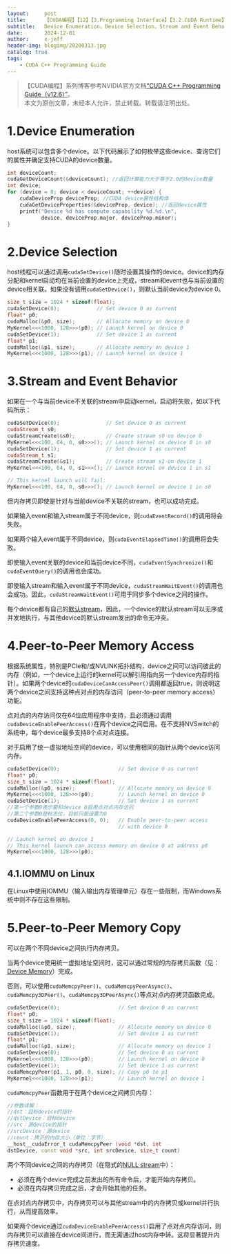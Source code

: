 ```yaml
---
layout:     post
title:      【CUDA编程】【12】【3.Programming Interface】【3.2.CUDA Runtime】【3.2.9.Multi-Device System】
subtitle:   Device Enumeration，Device Selection，Stream and Event Behavior，Peer-to-Peer Memory Access，Peer-to-Peer Memory Copy
date:       2024-12-01
author:     x-jeff
header-img: blogimg/20200313.jpg
catalog: true
tags:
    - CUDA C++ Programming Guide
---
```

>【CUDA编程】系列博客参考NVIDIA官方文档[“CUDA C++ Programming Guide（v12.6）”](https://docs.nvidia.com/cuda/cuda-c-programming-guide/index.html)。  
>本文为原创文章，未经本人允许，禁止转载。转载请注明出处。

# 1.Device Enumeration

host系统可以包含多个device。以下代码展示了如何枚举这些device、查询它们的属性并确定支持CUDA的device数量。

```c++
int deviceCount;
cudaGetDeviceCount(&deviceCount); //返回计算能力大于等于2.0的device数量
int device;
for (device = 0; device < deviceCount; ++device) {
    cudaDeviceProp deviceProp; //CUDA device属性结构体
    cudaGetDeviceProperties(&deviceProp, device); //返回device属性
    printf("Device %d has compute capability %d.%d.\n",
           device, deviceProp.major, deviceProp.minor);
}
```

# 2.Device Selection

host线程可以通过调用`cudaSetDevice()`随时设置其操作的device。device的内存分配和kernel启动均在当前设置的device上完成，stream和event也与当前设置的device相关联。如果没有调用`cudaSetDevice()`，则默认当前device为device 0。

```c++
size_t size = 1024 * sizeof(float);
cudaSetDevice(0);            // Set device 0 as current
float* p0;
cudaMalloc(&p0, size);       // Allocate memory on device 0
MyKernel<<<1000, 128>>>(p0); // Launch kernel on device 0
cudaSetDevice(1);            // Set device 1 as current
float* p1;
cudaMalloc(&p1, size);       // Allocate memory on device 1
MyKernel<<<1000, 128>>>(p1); // Launch kernel on device 1
```

# 3.Stream and Event Behavior

如果在一个与当前device不关联的stream中启动kernel，启动将失败，如以下代码所示：

```c++
cudaSetDevice(0);               // Set device 0 as current
cudaStream_t s0;
cudaStreamCreate(&s0);          // Create stream s0 on device 0
MyKernel<<<100, 64, 0, s0>>>(); // Launch kernel on device 0 in s0
cudaSetDevice(1);               // Set device 1 as current
cudaStream_t s1;
cudaStreamCreate(&s1);          // Create stream s1 on device 1
MyKernel<<<100, 64, 0, s1>>>(); // Launch kernel on device 1 in s1

// This kernel launch will fail:
MyKernel<<<100, 64, 0, s0>>>(); // Launch kernel on device 1 in s0
```

但内存拷贝即使是针对与当前device不关联的stream，也可以成功完成。

如果输入event和输入stream属于不同device，则`cudaEventRecord()`的调用将会失败。

如果两个输入event属于不同device，则`cudaEventElapsedTime()`的调用将会失败。

即使输入event关联的device和当前device不同，`cudaEventSynchronize()`和`cudaEventQuery()`的调用也会成功。

即使输入stream和输入event属于不同device，`cudaStreamWaitEvent()`的调用也会成功。因此，`cudaStreamWaitEvent()`可用于同步多个device之间的操作。

每个device都有自己的[默认stream](https://shichaoxin.com/2024/11/30/CUDA%E7%BC%96%E7%A8%8B-11-3.Programming-Interface-3.2.CUDA-Runtime-3.2.8.Asynchronous-Concurrent-Execution/#62default-stream)，因此，一个device的默认stream可以无序或并发地执行，与其他device的默认stream发出的命令无冲突。

# 4.Peer-to-Peer Memory Access

根据系统属性，特别是PCIe和/或NVLINK拓扑结构，device之间可以访问彼此的内存（例如，一个device上运行的kernel可以解引用指向另一个device内存的指针）。如果两个device的`cudaDeviceCanAccessPeer()`调用都返回true，则说明这两个device之间支持这种点对点的内存访问（peer-to-peer memory access）功能。

点对点的内存访问仅在64位应用程序中支持，且必须通过调用`cudaDeviceEnablePeerAccess()`在两个device之间启用。在不支持NVSwitch的系统中，每个device最多支持8个点对点连接。

对于启用了统一虚拟地址空间的device，可以使用相同的指针从两个device访问内存。

```c++
cudaSetDevice(0);                   // Set device 0 as current
float* p0;
size_t size = 1024 * sizeof(float);
cudaMalloc(&p0, size);              // Allocate memory on device 0
MyKernel<<<1000, 128>>>(p0);        // Launch kernel on device 0
cudaSetDevice(1);                   // Set device 1 as current
//第一个参数0表示要和device 0启用点对点内存访问
//第二个参数0是标志位，目前只能设置为0
cudaDeviceEnablePeerAccess(0, 0);   // Enable peer-to-peer access
                                    // with device 0

// Launch kernel on device 1
// This kernel launch can access memory on device 0 at address p0
MyKernel<<<1000, 128>>>(p0);
```

## 4.1.IOMMU on Linux

在Linux中使用IOMMU（输入输出内存管理单元）存在一些限制，而Windows系统中则不存在这些限制。

# 5.Peer-to-Peer Memory Copy

可以在两个不同device之间执行内存拷贝。

当两个device使用统一虚拟地址空间时，这可以通过常规的内存拷贝函数（见：[Device Memory](https://shichaoxin.com/2024/10/29/CUDA%E7%BC%96%E7%A8%8B-5-3.Programming-Interface-3.2.CUDA-Runtime-3.2.2.Device-Memory/)）完成。

否则，可以使用`cudaMemcpyPeer()`、`cudaMemcpyPeerAsync()`、`cudaMemcpy3DPeer()`、`cudaMemcpy3DPeerAsync()`等点对点内存拷贝函数完成。

```c++
cudaSetDevice(0);                   // Set device 0 as current
float* p0;
size_t size = 1024 * sizeof(float);
cudaMalloc(&p0, size);              // Allocate memory on device 0
cudaSetDevice(1);                   // Set device 1 as current
float* p1;
cudaMalloc(&p1, size);              // Allocate memory on device 1
cudaSetDevice(0);                   // Set device 0 as current
MyKernel<<<1000, 128>>>(p0);        // Launch kernel on device 0
cudaSetDevice(1);                   // Set device 1 as current
cudaMemcpyPeer(p1, 1, p0, 0, size); // Copy p0 to p1
MyKernel<<<1000, 128>>>(p1);        // Launch kernel on device 1
```

`cudaMemcpyPeer`函数用于在两个device之间拷贝内存：

```c++
//参数详解：
//dst：目标device的指针
//dstDevice：目标device
//src：源device的指针
//srcDevice：源device
//count：拷贝的内存大小（单位：字节）
__host__cudaError_t cudaMemcpyPeer (void *dst, int
dstDevice, const void *src, int srcDevice, size_t count)
```

两个不同device之间的内存拷贝（在隐式的[NULL stream](https://shichaoxin.com/2024/11/30/CUDA%E7%BC%96%E7%A8%8B-11-3.Programming-Interface-3.2.CUDA-Runtime-3.2.8.Asynchronous-Concurrent-Execution/#62default-stream)中）：

* 必须在两个device完成之前发出的所有命令后，才能开始内存拷贝。
* 必须在内存拷贝完成之后，才会开始其他的任务。

在点对点内存拷贝中，内存拷贝可以与其他stream中的内存拷贝或kernel并行执行，从而提高效率。

如果两个device通过`cudaDeviceEnablePeerAccess()`启用了点对点内存访问，则内存拷贝可以直接在device间进行，而无需通过host内存中转。这将显著提升内存拷贝速度。
